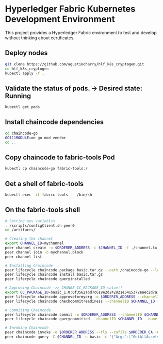 # Hyperledger Fabric Kubernetes Development Environment
This project provides a Hyperledger Fabric environment to test and develop without thinking about certificates.

## Deploy nodes
```bash
git clone https://github.com/agustincharry/hlf_k8s_cryptogen.git
cd hlf_k8s_cryptogen
kubectl apply -f .
```

## Validate the status of pods. -> Desired state: Running
```bash
kubectl get pods
```

## Install chaincode dependencies
```bash
cd chaincode-go
GO111MODULE=on go mod vendor
cd ..
```

## Copy chaincode to fabric-tools Pod
```bash
kubectl cp chaincode-go fabric-tools:/
```

## Get a shell of fabric-tools
```bash
kubectl exec -it fabric-tools -- /bin/sh
```

## On the fabric-tools shell
```bash
# Setting env variables
. /scripts/configClient.sh peer0
cd /artifacts/

# Creating the channel
export CHANNEL_ID=mychannel
peer channel create -o $ORDERER_ADDRESS -c $CHANNEL_ID -f ./channel.tx --tls --cafile $ORDERER_CA --certfile $CORE_PEER_TLS_CLIENTCERT_FILE --clientauth --keyfile $CORE_PEER_TLS_CLIENTKEY_FILE
peer channel join -b mychannel.block
peer channel list

# Installing Chaincode
peer lifecycle chaincode package basic.tar.gz --path /chaincode-go --lang golang --label basic_1.0
peer lifecycle chaincode install basic.tar.gz
peer lifecycle chaincode queryinstalled

# Approving Chaincode ->> CHANGE CC_PACKAGE_ID value!!
export CC_PACKAGE_ID=basic_1.0:6f3562abd7c619e2d242821e5415372eaec2d7a1812a0bd60af589e21a3d7d72
peer lifecycle chaincode approveformyorg -o $ORDERER_ADDRESS --channelID $CHANNEL_ID --name basic --version 1.0 --package-id $CC_PACKAGE_ID --sequence 1 --tls --cafile $ORDERER_CA --certfile $CORE_PEER_TLS_CLIENTCERT_FILE --clientauth --keyfile $CORE_PEER_TLS_CLIENTKEY_FILE
peer lifecycle chaincode checkcommitreadiness --channelID $CHANNEL_ID --name basic --version 1.0 --sequence 1 --tls --cafile $ORDERER_CA --output json

# Commiting Chaincode
peer lifecycle chaincode commit -o $ORDERER_ADDRESS --channelID $CHANNEL_ID --name basic --version 1.0 --sequence 1 --tls --cafile $ORDERER_CA --peerAddresses $CORE_PEER_ADDRESS --tlsRootCertFiles $CORE_PEER_TLS_ROOTCERT_FILE --certfile $CORE_PEER_TLS_CLIENTCERT_FILE --clientauth --keyfile $CORE_PEER_TLS_CLIENTKEY_FILE
peer lifecycle chaincode querycommitted --channelID $CHANNEL_ID --name basic --cafile $ORDERER_CA

# Invoking Chaincode
peer chaincode invoke -o $ORDERER_ADDRESS --tls --cafile $ORDERER_CA -C $CHANNEL_ID -n basic --peerAddresses $CORE_PEER_ADDRESS --tlsRootCertFiles $CORE_PEER_TLS_ROOTCERT_FILE -c '{"function":"InitLedger","Args":[]}' --certfile $CORE_PEER_TLS_CLIENTCERT_FILE --clientauth --keyfile $CORE_PEER_TLS_CLIENTKEY_FILE
peer chaincode query -C $CHANNEL_ID -n basic -c '{"Args":["GetAllAssets"]}'
```
